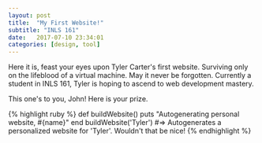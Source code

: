```yaml
---
layout: post
title:  "My First Website!"
subtitle: "INLS 161"
date:   2017-07-10 23:34:01
categories: [design, tool]
---
```

Here it is, feast your eyes upon Tyler Carter's first website. Surviving only on 
the lifeblood of a virtual machine. May it never be forgotten. Currently a student
in INLS 161, Tyler is hoping to ascend to web development mastery. 

This one's to you, John! Here is your prize.

{% highlight ruby %}
def buildWebsite()
  puts "Autogenerating personal website, #{name}"
end
buildWebsite('Tyler')
#=> Autogenerates a personalized website for 'Tyler'. Wouldn't that be nice!
{% endhighlight %}
